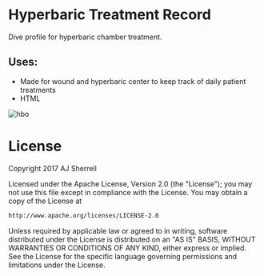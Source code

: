 # Hyperbaric Treatment Record
Dive profile for hyperbaric chamber treatment.

## Uses:
- Made for wound and hyperbaric center to keep track of daily patient treatments
- HTML

![hbo](https://user-images.githubusercontent.com/16841620/40664572-38bf5e9c-6329-11e8-8397-f6a36ee990c9.png)

# License
Copyright 2017 AJ Sherrell

Licensed under the Apache License, Version 2.0 (the "License"); you may not use this file except in 
compliance with the License. You may obtain a copy of the License at

```bash
http://www.apache.org/licenses/LICENSE-2.0
```

Unless required by applicable law or agreed to in writing, software distributed under the License is
distributed on an "AS IS" BASIS, WITHOUT WARRANTIES OR CONDITIONS OF ANY KIND, either express or implied.
See the License for the specific language governing permissions and limitations under the License.
